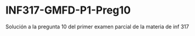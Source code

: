# INF317-GMFD-P1-Preg10
Solución a la pregunta 10 del primer examen parcial de la materia de inf 317

